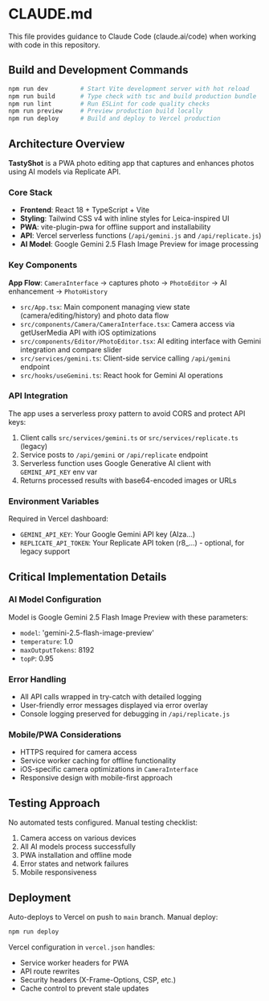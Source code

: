 # CLAUDE.md

This file provides guidance to Claude Code (claude.ai/code) when working with code in this repository.

## Build and Development Commands

```bash
npm run dev         # Start Vite development server with hot reload
npm run build       # Type check with tsc and build production bundle
npm run lint        # Run ESLint for code quality checks  
npm run preview     # Preview production build locally
npm run deploy      # Build and deploy to Vercel production
```

## Architecture Overview

**TastyShot** is a PWA photo editing app that captures and enhances photos using AI models via Replicate API.

### Core Stack
- **Frontend**: React 18 + TypeScript + Vite
- **Styling**: Tailwind CSS v4 with inline styles for Leica-inspired UI
- **PWA**: vite-plugin-pwa for offline support and installability
- **API**: Vercel serverless functions (`/api/gemini.js` and `/api/replicate.js`)
- **AI Model**: Google Gemini 2.5 Flash Image Preview for image processing

### Key Components

**App Flow**: `CameraInterface` → captures photo → `PhotoEditor` → AI enhancement → `PhotoHistory`

- `src/App.tsx`: Main component managing view state (camera/editing/history) and photo data flow
- `src/components/Camera/CameraInterface.tsx`: Camera access via getUserMedia API with iOS optimizations
- `src/components/Editor/PhotoEditor.tsx`: AI editing interface with Gemini integration and compare slider
- `src/services/gemini.ts`: Client-side service calling `/api/gemini` endpoint
- `src/hooks/useGemini.ts`: React hook for Gemini AI operations

### API Integration

The app uses a serverless proxy pattern to avoid CORS and protect API keys:
1. Client calls `src/services/gemini.ts` or `src/services/replicate.ts` (legacy)
2. Service posts to `/api/gemini` or `/api/replicate` endpoint  
3. Serverless function uses Google Generative AI client with `GEMINI_API_KEY` env var
4. Returns processed results with base64-encoded images or URLs

### Environment Variables

Required in Vercel dashboard:
- `GEMINI_API_KEY`: Your Google Gemini API key (AIza...)
- `REPLICATE_API_TOKEN`: Your Replicate API token (r8_...) - optional, for legacy support

## Critical Implementation Details

### AI Model Configuration
Model is Google Gemini 2.5 Flash Image Preview with these parameters:
- `model`: 'gemini-2.5-flash-image-preview'
- `temperature`: 1.0
- `maxOutputTokens`: 8192  
- `topP`: 0.95

### Error Handling
- All API calls wrapped in try-catch with detailed logging
- User-friendly error messages displayed via error overlay
- Console logging preserved for debugging in `/api/replicate.js`

### Mobile/PWA Considerations  
- HTTPS required for camera access
- Service worker caching for offline functionality
- iOS-specific camera optimizations in `CameraInterface`
- Responsive design with mobile-first approach

## Testing Approach

No automated tests configured. Manual testing checklist:
1. Camera access on various devices
2. All AI models process successfully  
3. PWA installation and offline mode
4. Error states and network failures
5. Mobile responsiveness

## Deployment

Auto-deploys to Vercel on push to `main` branch. Manual deploy:
```bash
npm run deploy
```

Vercel configuration in `vercel.json` handles:
- Service worker headers for PWA
- API route rewrites  
- Security headers (X-Frame-Options, CSP, etc.)
- Cache control to prevent stale updates